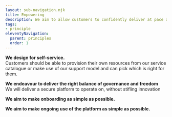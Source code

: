 ```yaml
---
layout: sub-navigation.njk
title: Empowering
description: We aim to allow customers to confidently deliver at pace and scale.
tags:
- principle
eleventyNavigation:
  parent: principles
  order: 1
---
```

**We design for self-service.** \
Customers should be able to provision their own resources from our service catalogue or make use of our support model and can pick which is right for them.

**We endeavour to deliver the right balance of governance and freedom** \
We will deliver a secure platform to operate on, without stifling innovation

**We aim to make onboarding as simple as possible.**

**We aim to make ongoing use of the platform as simple as possible.**
